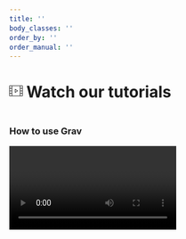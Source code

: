 ```yaml
---
title: ''
body_classes: ''
order_by: ''
order_manual: ''
---
```


# ![](video-player.png) Watch our tutorials	

###  <br> How to use Grav <br>

![](Vid.mp4) 